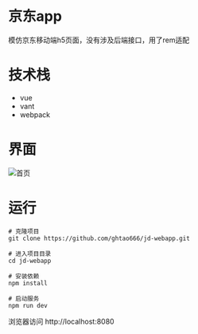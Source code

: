 # 京东app
模仿京东移动端h5页面，没有涉及后端接口，用了rem适配
# 技术栈
* vue
* vant
* webpack
# 界面
![首页](https://github.com/ghtao666/img-folder/blob/master/home2.gif)
# 运行
``` 
# 克隆项目
git clone https://github.com/ghtao666/jd-webapp.git

# 进入项目目录
cd jd-webapp

# 安装依赖
npm install

# 启动服务
npm run dev
```
浏览器访问 http://localhost:8080
